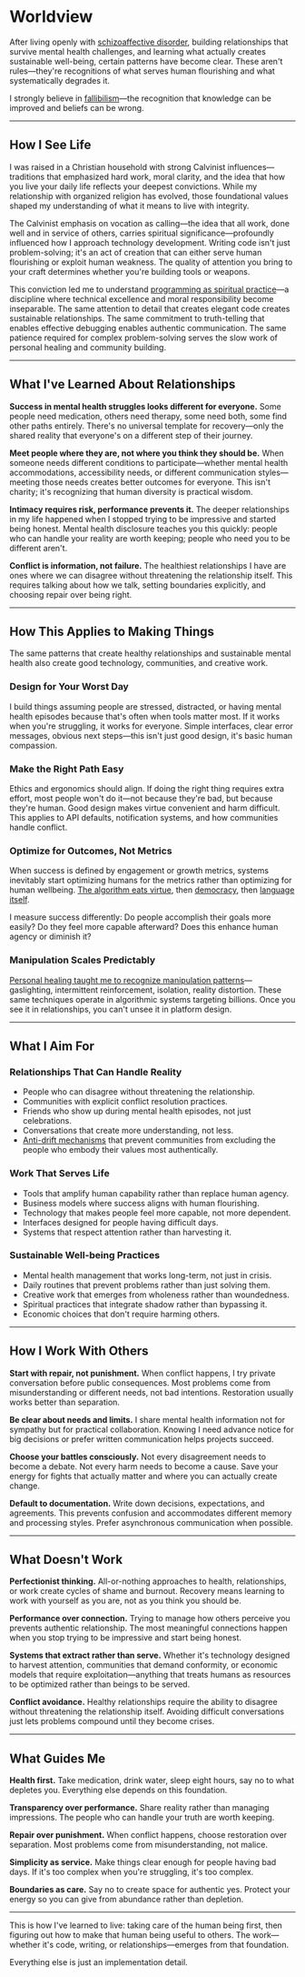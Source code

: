 # Worldview

After living openly with [schizoaffective disorder](/essays/2025-08-27-the_cost_of_transparency), building relationships that survive mental health challenges, and learning what actually creates sustainable well-being, certain patterns have become clear. These aren't rules—they're recognitions of what serves human flourishing and what systematically degrades it.

I strongly believe in [fallibilism](/essays/2009-01-fallibilism)—the recognition that knowledge can be improved and beliefs can be wrong.

---

## How I See Life

I was raised in a Christian household with strong Calvinist influences—traditions that emphasized hard work, moral clarity, and the idea that how you live your daily life reflects your deepest convictions. While my relationship with organized religion has evolved, those foundational values shaped my understanding of what it means to live with integrity.

The Calvinist emphasis on vocation as calling—the idea that all work, done well and in service of others, carries spiritual significance—profoundly influenced how I approach technology development. Writing code isn't just problem-solving; it's an act of creation that can either serve human flourishing or exploit human weakness. The quality of attention you bring to your craft determines whether you're building tools or weapons.

This conviction led me to understand [programming as spiritual practice](/essays/2025-08-26-programming_as_spiritual_practice)—a discipline where technical excellence and moral responsibility become inseparable. The same attention to detail that creates elegant code creates sustainable relationships. The same commitment to truth-telling that enables effective debugging enables authentic communication. The same patience required for complex problem-solving serves the slow work of personal healing and community building.

---

## What I've Learned About Relationships

**Success in mental health struggles looks different for everyone.** Some people need medication, others need therapy, some need both, some find other paths entirely. There's no universal template for recovery—only the shared reality that everyone's on a different step of their journey.

**Meet people where they are, not where you think they should be.** When someone needs different conditions to participate—whether mental health accommodations, accessibility needs, or different communication styles—meeting those needs creates better outcomes for everyone. This isn't charity; it's recognizing that human diversity is practical wisdom.

**Intimacy requires risk, performance prevents it.** The deeper relationships in my life happened when I stopped trying to be impressive and started being honest. Mental health disclosure teaches you this quickly: people who can handle your reality are worth keeping; people who need you to be different aren't.

**Conflict is information, not failure.** The healthiest relationships I have are ones where we can disagree without threatening the relationship itself. This requires talking about how we talk, setting boundaries explicitly, and choosing repair over being right.

---

## How This Applies to Making Things

The same patterns that create healthy relationships and sustainable mental health also create good technology, communities, and creative work.

### Design for Your Worst Day
I build things assuming people are stressed, distracted, or having mental health episodes because that's often when tools matter most. If it works when you're struggling, it works for everyone. Simple interfaces, clear error messages, obvious next steps—this isn't just good design, it's basic human compassion.

### Make the Right Path Easy
Ethics and ergonomics should align. If doing the right thing requires extra effort, most people won't do it—not because they're bad, but because they're human. Good design makes virtue convenient and harm difficult. This applies to API defaults, notification systems, and how communities handle conflict.

### Optimize for Outcomes, Not Metrics
When success is defined by engagement or growth metrics, systems inevitably start optimizing humans for the metrics rather than optimizing for human wellbeing. [The algorithm eats virtue](/essays/2025-08-26-the_algorithm_eats_virtue), then [democracy](/essays/2025-08-27-the_algorithm_eats_democracy), then [language itself](/essays/2025-08-27-the_algorithm_eats_language).

I measure success differently: Do people accomplish their goals more easily? Do they feel more capable afterward? Does this enhance human agency or diminish it?

### Manipulation Scales Predictably
[Personal healing taught me to recognize manipulation patterns](/themes/pattern-recognition-and-manipulation)—gaslighting, intermittent reinforcement, isolation, reality distortion. These same techniques operate in algorithmic systems targeting billions. Once you see it in relationships, you can't unsee it in platform design.

---

## What I Aim For

### Relationships That Can Handle Reality
- People who can disagree without threatening the relationship.
- Communities with explicit conflict resolution practices.
- Friends who show up during mental health episodes, not just celebrations.
- Conversations that create more understanding, not less.
- [Anti-drift mechanisms](/essays/2025-08-25-when-values-eat-their-young) that prevent communities from excluding the people who embody their values most authentically.

### Work That Serves Life
- Tools that amplify human capability rather than replace human agency.
- Business models where success aligns with human flourishing.
- Technology that makes people feel more capable, not more dependent.
- Interfaces designed for people having difficult days.
- Systems that respect attention rather than harvesting it.

### Sustainable Well-being Practices
- Mental health management that works long-term, not just in crisis.
- Daily routines that prevent problems rather than just solving them.
- Creative work that emerges from wholeness rather than woundedness.
- Spiritual practices that integrate shadow rather than bypassing it.
- Economic choices that don't require harming others.

---

## How I Work With Others

**Start with repair, not punishment.** When conflict happens, I try private conversation before public consequences. Most problems come from misunderstanding or different needs, not bad intentions. Restoration usually works better than separation.

**Be clear about needs and limits.** I share mental health information not for sympathy but for practical collaboration. Knowing I need advance notice for big decisions or prefer written communication helps projects succeed.

**Choose your battles consciously.** Not every disagreement needs to become a debate. Not every harm needs to become a cause. Save your energy for fights that actually matter and where you can actually create change.

**Default to documentation.** Write down decisions, expectations, and agreements. This prevents confusion and accommodates different memory and processing styles. Prefer asynchronous communication when possible.

---

## What Doesn't Work

**Perfectionist thinking.** All-or-nothing approaches to health, relationships, or work create cycles of shame and burnout. Recovery means learning to work with yourself as you are, not as you think you should be.

**Performance over connection.** Trying to manage how others perceive you prevents authentic relationship. The most meaningful connections happen when you stop trying to be impressive and start being honest.

**Systems that extract rather than serve.** Whether it's technology designed to harvest attention, communities that demand conformity, or economic models that require exploitation—anything that treats humans as resources to be optimized rather than beings to be served.

**Conflict avoidance.** Healthy relationships require the ability to disagree without threatening the relationship itself. Avoiding difficult conversations just lets problems compound until they become crises.

---

## What Guides Me

**Health first.** Take medication, drink water, sleep eight hours, say no to what depletes you. Everything else depends on this foundation.

**Transparency over performance.** Share reality rather than managing impressions. The people who can handle your truth are worth keeping.

**Repair over punishment.** When conflict happens, choose restoration over separation. Most problems come from misunderstanding, not malice.

**Simplicity as service.** Make things clear enough for people having bad days. If it's too complex when you're struggling, it's too complex.

**Boundaries as care.** Say no to create space for authentic yes. Protect your energy so you can give from abundance rather than depletion.

---

This is how I've learned to live: taking care of the human being first, then figuring out how to make that human being useful to others. The work—whether it's code, writing, or relationships—emerges from that foundation.

Everything else is just an implementation detail.